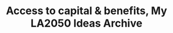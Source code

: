 ---
title: 'Access to capital & benefits, My LA2050 Ideas Archive'
tag: Access to capital & benefits
is_search_results: true

---